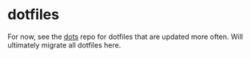 # dotfiles

For now, see the [dots](https://github.com/whatsthatsmell/dots) repo for dotfiles that are updated more often. Will ultimately migrate all dotfiles here. 
